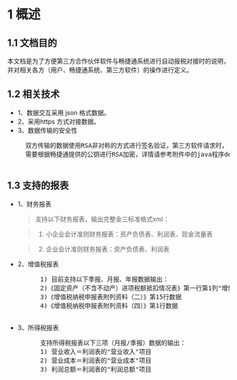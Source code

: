 # 1 概述

## 1.1 文档目的
本文档是为了方便第三方合作伙伴软件与畅捷通系统进行自动报税对接时的说明，并对相关各方（用户、畅捷通系统、第三方软件）的操作进行定义。

## 1.2 相关技术
* 1、数据交互采用 json 格式数据。
* 2、采用https 方式对接数据。
* 3、数据传输的安全性
	<pre>
	双方传输的数据使用RSA非对称的方式进行签名验证，第三方软件请求时，
	需要根据畅捷通提供的公钥进行RSA加密，详情请参考附件中的java程序demo。
	</pre>

## 1.3 支持的报表
* 1、财务报表

	> 支持以下财务报表，输出完整金三标准格式xml：
	
	> 1) 小企业会计准则财务报表：资产负债表、利润表、现金流量表
	
	> 2) 企业会计准则财务报表：资产负债表、利润表
* 2、增值税报表
	<pre>
		1) 目前支持以下季报、月报、年报数据输出：
		2)《固定资产（不含不动产）进项税额抵扣情况表》第一行第1列"增值税专用发票"数据。
		3)《增值税纳税申报表附列资料（二）》第15行数据
		4)《增值税纳税申报表附列资料（四）》第1行数据
	</pre>	
* 3、所得税报表
	<pre>
		支持所得税报表以下三项（月报/季报）数据的输出：
		1) 营业收入＝利润表的"营业收入"项目
		2) 营业成本＝利润表的"营业成本"项目
		3) 利润总额＝利润表的"利润总额"项目
	</pre>